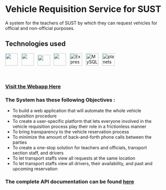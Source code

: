 # Vehicle Requisition Service for SUST
A system for the teachers of SUST by which they can request vehicles for official and non-official purposes.

## Technologies used
[<img width=40 src="https://img.icons8.com/color/48/null/vue-js.png"/>][vue.js]
&nbsp; [<img width=40  src="https://img.icons8.com/windows/32/1867C0/vuetify.png"/>][vuetifyjs]
&nbsp; [<img width=40 height=35 src="https://user-images.githubusercontent.com/53114757/204124002-6f2ce5cf-c57c-4903-8728-80989fe5ff52.png">][tailwindcss]
&nbsp; [<img width=40 src="https://img.icons8.com/fluency/48/null/node-js.png"/>][nodejs]
&nbsp; [<img width="40" alt="ExpressJS" src="https://assets.website-files.com/61ca3f775a79ec5f87fcf937/6202fcdee5ee8636a145a41b_1234.png" />][expressjs]
&nbsp; [<img width="40" alt="MySQL" src="https://sp-ao.shortpixel.ai/client/q_glossy,ret_img,w_1280,h_1280/https://keytotech.com/wp-content/uploads/2019/05/mysql_PNG23.png" />][mysql]
&nbsp; [<img width="40" alt="planetscale" src="https://user-images.githubusercontent.com/53114757/204124372-d22ec394-093c-4101-a4d5-aee678a56e20.png" />][planetscale]

<br/>

### [Visit the Webapp Here](https://vehicle-requisition-static.onrender.com/)


### The System has these following Objectives :

- To build a web application that will automate the
whole vehicle requisition procedure
- To create a user-specific platform that lets everyone involved in the vehicle requisition process play
their role in a frictionless manner
- To bring transparency to the vehicle reservation process
- To minimize the amount of back-and-forth phone
calls between the parties
- To create a one-stop solution for teachers and officials, transport section staff, and drivers
- To let transport staffs view all requests at the same
location
- To let transport staffs view all drivers, their availability, and past and upcoming reservation


### The complete API documentation can be found [here](https://documenter.getpostman.com/view/14324664/2s8YsuxYLr)
<br>

[vue.js]: https://vuejs.org/
[vuetifyjs]: https://vuetifyjs.com/en/
[tailwindcss]: https://tailwindcss.com/
[nodejs]: https://nodejs.org/en/
[expressjs]: https://expressjs.com/
[mysql]: https://www.mysql.com/
[planetscale]: https://planetscale.com/
